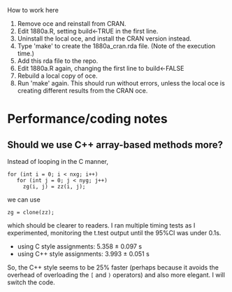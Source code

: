 How to work here

1. Remove oce and reinstall from CRAN.
2. Edit 1880a.R, setting build<-TRUE in the first line.
3. Uninstall the local oce, and install the CRAN version instead.
3. Type 'make' to create the 1880a_cran.rda file. (Note of the execution time.)
4. Add this rda file to the repo.
5. Edit 1880a.R again, changing the first line to build<-FALSE
6. Rebuild a local copy of oce.
7. Run 'make' again.  This should run without errors, unless the local oce is
   creating different results from the CRAN oce.


# Performance/coding notes

## Should we use C++ array-based methods more?

Instead of looping in the C manner,
```
for (int i = 0; i < nxg; i++)
   for (int j = 0; j < nyg; j++)
     zg(i, j) = zz(i, j);
```
we can use
```
zg = clone(zz);
```
which should be clearer to readers.  I ran multiple timing tests as
I experimented, monitoring the t.test output until the 95%CI was under 0.1s.  

* using C   style assignments: 5.358 ± 0.097 s
* using C++ style assignments: 3.993 ± 0.051 s

So, the C++ style seems to be 25% faster (perhaps because it avoids the
overhead of overloading the `[` and `)` operators) and also more elegant.
I will switch the code.



